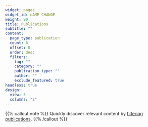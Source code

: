 ```yaml
---
widget: pages
widget_id: nAME CHANGE
weight: 90
title: Publications
subtitle: ""
content:
  page_type: publication
  count: 6
  offset: 0
  order: desc
  filters:
    tag: ""
    category: ""
    publication_type: ""
    author: ""
    exclude_featured: true
headless: true
design:
  view: 5
  columns: "2"
---
```


{{% callout note %}}
Quickly discover relevant content by [filtering publications](./publication/).
{{% /callout %}}

